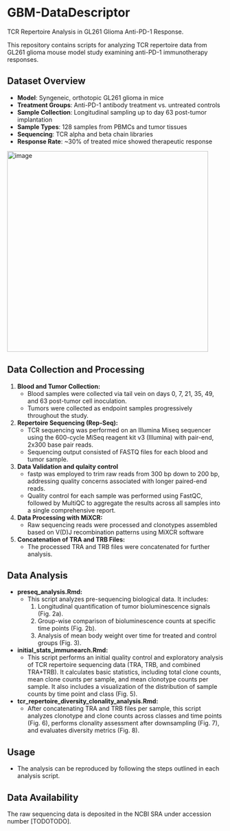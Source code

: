 # GBM-DataDescriptor
TCR Repertoire Analysis in GL261 Glioma Anti-PD-1 Response.

This repository contains scripts for analyzing TCR repertoire data from GL261 glioma mouse model study examining anti-PD-1 immunotherapy responses.

## Dataset Overview
- **Model**: Syngeneic, orthotopic GL261 glioma in mice
- **Treatment Groups**: Anti-PD-1 antibody treatment vs. untreated controls
- **Sample Collection**: Longitudinal sampling up to day 63 post-tumor implantation
- **Sample Types**: 128 samples from PBMCs and tumor tissues
- **Sequencing**: TCR alpha and beta chain libraries
- **Response Rate**: ~30% of treated mice showed therapeutic response

<img width="468" alt="image" src="https://github.com/user-attachments/assets/006c8e36-2d54-478c-865e-e5985335e589" />

## Data Collection and Processing
1. **Blood and Tumor Collection:**
   - Blood samples were collected via tail vein on days 0, 7, 21, 35, 49, and 63 post-tumor cell inoculation.
   - Tumors were collected as endpoint samples progressively throughout the study.
2. **Repertoire Sequencing (Rep-Seq):**
   - TCR sequencing was performed on an Illumina Miseq sequencer using the 600-cycle MiSeq reagent kit v3 (Illumina) with pair-end, 2x300 base pair reads.
   - Sequencing output consisted of FASTQ files for each blood and tumor sample.
3. **Data Validation and qulaity control**
   - fastp was employed to trim raw reads from 300 bp down to 200 bp, addressing quality concerns associated with longer paired-end reads.
   - Quality control for each sample was performed using FastQC, followed by MultiQC to aggregate the results across all samples into a single comprehensive report.
3. **Data Processing with MiXCR:**
   - Raw sequencing reads were processed and clonotypes assembled based on V(D)J recombination patterns using MiXCR software
4. **Concatenation of TRA and TRB Files:**
   - The processed TRA and TRB files were concatenated for further analysis.


## Data Analysis
- **preseq_analysis.Rmd:**
   - This script analyzes pre-sequencing biological data. It includes:
     1. Longitudinal quantification of tumor bioluminescence signals (Fig. 2a).
     2. Group-wise comparison of bioluminescence counts at specific time points (Fig. 2b).
     3. Analysis of mean body weight over time for treated and control groups (Fig. 3).
- **initial_stats_immunearch.Rmd:**
  - This script performs an initial quality control and exploratory analysis of TCR repertoire sequencing data (TRA, TRB, and combined TRA+TRB).
    It calculates basic statistics, including total clone counts, mean clone counts per sample, and mean clonotype counts per sample.
    It also includes a visualization of the distribution of sample counts by time point and class (Fig. 5).
- **tcr_repertoire_diversity_clonality_analysis.Rmd:**
  - After concatenating TRA and TRB files per sample, this script analyzes clonotype and clone counts across classes and time points (Fig. 6), performs clonality assessment after downsampling (Fig. 7), and evaluates diversity metrics (Fig. 8).
    
## Usage
- The analysis can be reproduced by following the steps outlined in each analysis script.

## Data Availability
The raw sequencing data is deposited in the NCBI SRA under accession number [TODOTODO].
